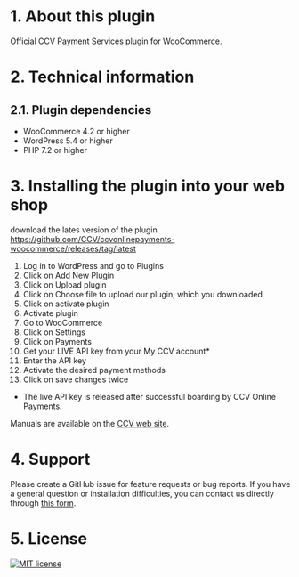 # 1. About this plugin

Official CCV Payment Services plugin for WooCommerce.

# 2. Technical information

## 2.1. Plugin dependencies

- WooCommerce 4.2 or higher
- WordPress 5.4 or higher
- PHP 7.2 or higher

# 3. Installing the plugin into your web shop
download the lates version of the plugin https://github.com/CCV/ccvonlinepayments-woocommerce/releases/tag/latest
1. Log in to WordPress and go to Plugins
2. Click on Add New Plugin
3. Click on Upload plugin
4. Click on Choose file to upload our plugin, which you downloaded
5. Click on activate plugin
6. Activate plugin
7. Go to WooCommerce
8. Click on Settings
9. Click on Payments
10. Get your LIVE API key from your My CCV account*
11. Enter the API key
12. Activate the desired payment methods
13. Click on save changes twice

* The live API key is released after successful boarding by CCV Online Payments.
  
Manuals are available on the [CCV web site](https://www.ccv.eu/nl/service/support/handleidingen).

# 4. Support

Please create a GitHub issue for feature requests or bug reports. If you have a general question or installation difficulties, you can contact us directly through [this form](https://www.ccv.eu/nl/betaaloplossingen/betaaloplossingen-online/online-payments-voor-developers). 

# 5. License

[![MIT license](https://img.shields.io/github/license/CCV/ccvonlinepayments-woocommerce)](https://github.com/CCV/ccvonlinepayments-woocommerce/blob/master/LICENSE.txt)
